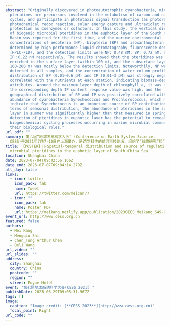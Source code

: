 ```yaml
---
abstract: "Originally discovered in photoautotrophic cyanobacteria, microbial
  pteridines are precursors involved in the metabolism of carbon and nitrogen
  cycles, and participate in phototaxis signal transduction (as photoreceptor),
  photochemical redox reaction, solar energy capture and ultraviolet radiation
  protection as coenzymes or cofactors. In this study, the vertical distribution
  of biogenic microbial pteridines in the euphotic layer of the South China Sea
  Basin was reported for the first time, and the marine environmental
  concentrations of neopterin (NP), biopterin (BP) and isoxanthopterin (IP) were
  determined by high performance liquid chromatography fluorescence detector
  (HPLC-FLD), and the detection limits were NP: 0.48 nM, BP: 0.72 nM, and
  IP：0.22 nM respectively. The results showed that the pteridines was mainly
  enriched in the surface layer (within 100 m), and the subsurface layer (at
  100-200 m) was mostly below the detection limits. Noteworthily, NP was not
  detected in all samples, and the concentration of water column profile
  distribution of BP (0.01–0.6 pM) and IP (0.01–3 pM) was strongly negatively
  correlated with the nutrients at each station, indicating biomass-dependent
  attributes. Around the maximum layer depth of chlorophyll a, it was found that
  the corresponding depth IP content response value was high, and the
  geographical distribution of BP and IP was positively correlated with the
  abundance of cyanobacteria Synechococcus and Prochlorococcus, which may
  indicate that Synechococcus is an important source of BP contribution. In
  terms of seasonal distribution, the abundance of pteridines in the surface
  layer in summer was significantly higher than that measured in spring. The
  detection of pteridines in euphotic layer has the potential to reveal the
  biogeochemical cycling processes occurring in marine microbial communities and
  their biological roles."
url_pdf: ""
summary: 第六届“地球系统科学大会” (Conference on Earth System Science,
  CESS)于2021年7月7-10日在上海举办，是跨学科性的前沿科技论坛，组织了“战略研究”和“青年论坛”。CESS是以地球科学学科交叉为特色的学术盛会。其目标在于促进横跨圈层、穿越时空的学术研讨，推动地球科学研究的海陆结合、古今结合、生命科学与地球科学结合、以及科学与技术的结合。
title: 【POSTER】🧐-Spatial-temporal distribution and source of regulation of
  microbial pteridines in the euphotic layer of South China Sea
location: Shanghai China
date: 2023-07-04T09:02:56.166Z
date_end: 2023-07-07T09:04:14.270Z
all_day: false
links:
  - icon: twitter
    icon_pack: fab
    name: Tweet
    url: https://twitter.com/meican77
  - icon: ""
    icon_pack: fab
    name: Poster PDF
    url: https://meikang.netlify.app/publication/2023CEES_Meikang_S49-9-8S_Poster.pdf
event_url: http://www.cess.org.cn
featured: false
authors:
  - Mei Kang
  - Mengqiu Shi
  - Chen_Tung Arthur Chen
  - Deli Wang
url_video: ""
url_slides: ""
address:
  city: Shanghai
  country: China
  postcode: ""
  region: ""
  street: Fuyue Hotel
event: "第七届地球系统科学大会(CESS 2023) "
publishDate: 2023-06-29T09:05:31.967Z
tags: []
image:
  caption: "Image credit: [**CESS 2023**](http://www.cess.org.cn)"
  focal_point: Right
url_code: ""
---
```

